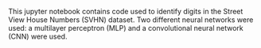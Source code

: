 This jupyter notebook contains code used to identify digits in the Street View House Numbers (SVHN) dataset.
Two different neural networks were used: a multilayer perceptron (MLP) and a convolutional neural network (CNN) were used.

